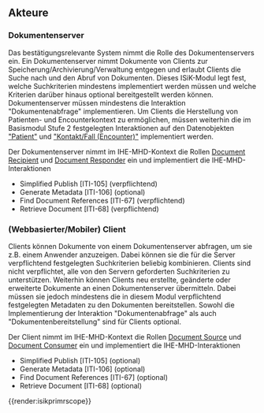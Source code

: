 ## Akteure
### Dokumentenserver
Das bestätigungsrelevante System nimmt die Rolle des Dokumentenservers ein. Ein Dokumentenserver nimmt Dokumente von Clients zur Speicherung/Archivierung/Verwaltung entgegen und erlaubt Clients die Suche nach und den Abruf von Dokumenten.
Dieses ISiK-Modul legt fest, welche Suchkriterien mindestens implementiert werden müssen und welche Kriterien darüber hinaus optional bereitgestellt werden können.
Dokumentenserver müssen mindestens die Interaktion "Dokumentenabfrage" implementieren.
Um Clients die Herstellung von Patienten- und Encounterkontext zu ermöglichen, müssen weiterhin die im Basismodul Stufe 2 festgelegten Interaktionen auf den Datenobjekten ["Patient"](https://simplifier.net/guide/implementierungsleitfadenisik-basismodul/ImplementationGuide-markdown-Datenobjekte-Datenobjekte-Patient?version=current#ImplementationGuide-markdown-Patient-Patient-Interaktionen) und ["Kontakt/Fall (Encounter)"](https://simplifier.net/guide/implementierungsleitfadenisik-basismodul/ImplementationGuide-markdown-Datenobjekte-Datenobjekte-Patient?version=current#ImplementationGuide-markdown-Patient-Patient-Interaktionen) implementiert werden.

Der Dokumentenserver nimmt im IHE-MHD-Kontext die Rollen [Document Recipient](https://profiles.ihe.net/ITI/MHD/1331_actors_and_transactions.html#133113-document-recipient) und [Document Responder](https://profiles.ihe.net/ITI/MHD/1331_actors_and_transactions.html#133114-document-responder) ein und implementiert die IHE-MHD-Interaktionen
* Simplified Publish [ITI-105] (verpflichtend)
* Generate Metadata [ITI-106] (optional)
* Find Document References [ITI-67] (verpflichtend)
* Retrieve Document [ITI-68] (verpflichtend)

### (Webbasierter/Mobiler) Client
Clients können Dokumente von einem Dokumentenserver abfragen, um sie z.B. einem Anwender anzuzeigen. Dabei können sie die für die Server verpflichtend festgelegten Suchkriterien beliebig kombinieren.
Clients sind nicht verpflichtet, alle von den Servern geforderten Suchkriterien zu unterstützen.
Weiterhin können Clients neu erstellte, geänderte oder erweiterte Dokumente an einen Dokumentenserver übermitteln. Dabei müssen sie jedoch mindestens die in diesem Modul verpflichtend festgelegten Metadaten zu den Dokumenten bereitstellen.
Sowohl die Implementierung der Interaktion "Dokumentenabfrage" als auch "Dokumentenbereitstellung" sind für Clients optional.

Der Client nimmt im IHE-MHD-Kontext die Rollen [Document Source](https://profiles.ihe.net/ITI/MHD/1331_actors_and_transactions.html#133111-document-source) und [Document  Consumer](https://profiles.ihe.net/ITI/MHD/1331_actors_and_transactions.html#133112-document-consumer) ein und implementiert die IHE-MHD-Interaktionen
* Simplified Publish [ITI-105] (optional)
* Generate Metadata [ITI-106] (optional)
* Find Document References [ITI-67] (optional)
* Retrieve Document [ITI-68] (optional)

{{render:isikprimrscope}} 
